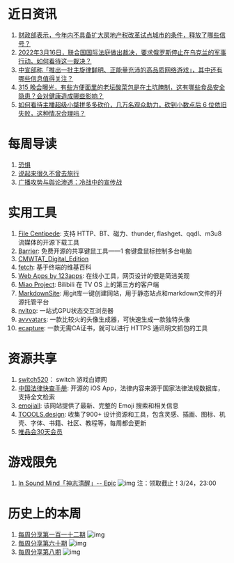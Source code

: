 # 近日资讯

1. [财政部表示，今年内不具备扩大房地产税改革试点城市的条件，释放了哪些信号？](https://www.zhihu.com/question/522306211)
2. [2022年3月16日，联合国国际法庭做出裁决，要求俄罗斯停止在乌克兰的军事行动。如何看待这一裁决？](https://www.zhihu.com/question/522392284)
3. [中宣部称「推出一批主旋律鲜明、正能量充沛的高品质网络游戏」，其中还有哪些信息值得关注？](https://www.zhihu.com/question/521886081)
4. [315 晚会曝光，有些方便面里的老坛酸菜包是在土坑腌制，这有哪些食品安全隐患？会对健康造成哪些影响？](https://www.zhihu.com/question/522123711)
5. [如何看待主播超级小桀拼多多砍价，几万名观众助力，砍到小数点后 6 位依旧失败，这种情况合理吗？](https://www.zhihu.com/question/522686785)

# 每周导读

1. [恐惧](https://mp.weixin.qq.com/s/H9n1iV5MOKylnHNoXJq1tA)
2. [说起来很久不曾去旅行](https://mp.weixin.qq.com/s/v_VD4Kq-PW5HtcUkCy8hkA)
3. [广播攻势与舆论渗透：冷战中的宣传战](https://mp.weixin.qq.com/s/r9H6_h1dohgcrFcfV9HMZQ)

# 实用工具

1. [File Centipede](https://github.com/filecxx/FileCentipede): 支持 HTTP、BT、磁力、thunder, flashget、qqdl、m3u8 流媒体的开源下载工具
2. [Barrier](https://github.com/debauchee/barrier): 免费开源的共享键鼠工具——1 套键盘鼠标控制多台电脑
3. [CMWTAT_Digital_Edition](https://github.com/TGSAN/CMWTAT_Digital_Edition)
4. [fetch](https://github.com/yashsinghcodes/fetch): 基于终端的维基百科
5. [Web Apps by 123apps](https://123apps.com/): 在线小工具，网页设计的很是简洁美观
6. [Miao Project](https://github.com/Paladinfeng/MiaoProject): Bilibili 在 TV OS 上的第三方的客户端
7. [MarkdownSite](https://github.com/symkat/MarkdownSite): 用git库一键创建网站，用于静态站点和markdown文件的开源托管平台
8. [nvitop](https://github.com/XuehaiPan/nvitop): 一站式GPU状态交互浏览器
9. [avvvatars](https://github.com/nusu/avvvatars): 一款比较火的头像生成器，可快速生成一款独特头像
10. [ecapture](https://github.com/ehids/ecapture): 一款无需CA证书，就可以进行 HTTPS 通讯明文抓包的工具

# 资源共享

1. [switch520](https://switch520.com/)： switch 游戏白嫖网
2. [中国法律快查手册](https://github.com/RanKKI/LawRefBook): 开源的 iOS App，法律内容来源于国家法律法规数据库，支持全文检索
3. [emojiall](https://www.emojiall.com/): 该网站提供了最新、完整的 Emoji 搜索和相关信息
4. [TOOOLS.design](https://www.toools.design/): 收集了900+ 设计资源和工具，包含灵感、插画、图标、机壳、字体、书籍、社区、教程等，每周都会更新
5. [唯品会30天会员](https://sourl.cn/NL8xVJ)

# 游戏限免

1. [In Sound Mind「神志清醒」-- Epic](https://store.epicgames.com/p/in-sound-mind)
![img](http://mmbiz.qpic.cn/sz_mmbiz_png/pDARXZuibAKSsM13fUpBYLWt530c2UBYG0Rn810EaqibB1diau0mJeOkmiaMbibI6LWwFR3MqytTHKXwPyOH9CMxp7Q/0?wx_fmt=png)
注：领取截止！3/24，23:00

# 历史上的本周

1. [每周分享第一百一十二期](https://mp.weixin.qq.com/s/yZyf2_OY7wbRu1hGf_jUuw)
![img](https://mmbiz.qpic.cn/sz_mmbiz_png/pDARXZuibAKSXVkj3PxgeIIz7DicA7AyRicqyevbC71SmyZGFhKiaV0KZRHWjkAPicjicYY3MtSeX3BEtjByqLYTuSibw/640?wx_fmt=png&wxfrom=5&wx_lazy=1&wx_co=1)
2. [每周分享第六十期](https://mp.weixin.qq.com/s/Gk3StnJxqnaiIihW0q2Fbg)
![img](https://mmbiz.qpic.cn/sz_mmbiz_jpg/pDARXZuibAKREfTBiaWqx7oxZtibiah3hsZn28CyWWxAc1s1DDMFYJMU1H5DJ1MR4J741snABBGPZPXmXoeib5u8ZCQ/640?wx_fmt=jpeg&wxfrom=5&wx_lazy=1&wx_co=1)
3. [每周分享第八期](https://mp.weixin.qq.com/s/4p5PvPM2GT9maiLyj7GC4w)
![img](https://mmbiz.qpic.cn/mmbiz_jpg/pDARXZuibAKTacXPbFTiaeibWjkZkFcFscnNg35qgSCJGrH6MbZn5xy1uia21CbSDqaJbaQetYk0jo62xm4s3AxCaw/640?wx_fmt=jpeg&wxfrom=5&wx_lazy=1&wx_co=1)
